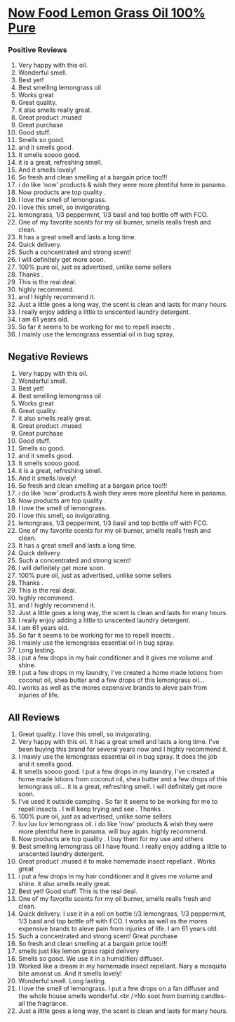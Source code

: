 # [Now Food Lemon Grass Oil 100% Pure](https://products.checkmycream.com/products/Now-Food-Lemon-Grass-Oil-100percent-Pure.html)

### Positive Reviews

<ol>
      <li>Very happy with this oil.  </li>
      <li>Wonderful smell.  </li>
      <li>Best yet!</li>
      <li>Best smelling lemongrass oil</li>
      <li>Works great</li>
      <li>Great quality.  </li>
      <li>it also smells really great.</li>
      <li>Great product .mused</li>
      <li>Great purchase</li>
      <li>Good stuff.</li>
      <li>Smells so good.</li>
      <li>and it smells good.</li>
      <li>It smells soooo good.</li>
      <li>it is a great, refreshing smell.</li>
      <li>And it smells lovely!</li>
      <li>So fresh and clean smelling at a bargain price too!!!</li>
      <li>i do like &#x27;now&#x27; products &amp; wish they were more plentiful here in panama.  </li>
      <li>Now products are top quality .</li>
      <li>I love the smell of lemongrass.  </li>
      <li>I love this smell, so invigorating.</li>
      <li>lemongrass, 1/3 peppermint, 1/3 basil and top bottle off with FCO.  </li>
      <li>One of my favorite scents for my oil burner, smells realls fresh and clean.</li>
      <li>It has a great smell and lasts a long time.  </li>
      <li>Quick delivery.  </li>
      <li>Such a concentrated and strong scent!</li>
      <li>I will definitely get more soon.</li>
      <li>100% pure oil, just as advertised, unlike some sellers</li>
      <li>Thanks .</li>
      <li>This is the real deal.</li>
      <li>highly recommend.</li>
      <li>and I highly recommend it.</li>
      <li>Just a little goes a long way, the scent is clean and lasts for many hours.</li>
      <li>I really enjoy adding a little to unscented laundry detergent.</li>
      <li>I am 61 years old.</li>
      <li>So far it seems to be working for me to repell insects .</li>
      <li>I mainly use the lemongrass essential oil in bug spray.</li>
</ol>


<h2>Negative Reviews</h2>
<ol>
<li> Very happy with this oil.  </li>
<li> Wonderful smell.  </li>
<li> Best yet!</li>
<li> Best smelling lemongrass oil</li>
<li> Works great</li>
<li> Great quality.  </li>
<li> it also smells really great.</li>
<li> Great product .mused</li>
<li> Great purchase</li>
<li> Good stuff.</li>
<li> Smells so good.</li>
<li> and it smells good.</li>
<li> It smells soooo good.</li>
<li> it is a great, refreshing smell.</li>
<li> And it smells lovely!</li>
<li> So fresh and clean smelling at a bargain price too!!!</li>
<li> i do like &#x27;now&#x27; products &amp; wish they were more plentiful here in panama.  </li>
<li> Now products are top quality .</li>
<li> I love the smell of lemongrass.  </li>
<li> I love this smell, so invigorating.</li>
<li> lemongrass, 1/3 peppermint, 1/3 basil and top bottle off with FCO.  </li>
<li> One of my favorite scents for my oil burner, smells realls fresh and clean.</li>
<li> It has a great smell and lasts a long time.  </li>
<li> Quick delivery.  </li>
<li> Such a concentrated and strong scent!</li>
<li> I will definitely get more soon.</li>
<li> 100% pure oil, just as advertised, unlike some sellers</li>
<li> Thanks .</li>
<li> This is the real deal.</li>
<li> highly recommend.</li>
<li> and I highly recommend it.</li>
<li> Just a little goes a long way, the scent is clean and lasts for many hours.</li>
<li> I really enjoy adding a little to unscented laundry detergent.</li>
<li> I am 61 years old.</li>
<li> So far it seems to be working for me to repell insects .</li>
<li> I mainly use the lemongrass essential oil in bug spray.</li>
<li> Long lasting.</li>
<li> i put a few drops in my hair conditioner and it gives me volume and shine.</li>
<li> I put a few drops in my laundry, I&#x27;ve created a home made lotions from coconut oil, shea butter and a few drops of this lemongrass oil...</li>
<li> I works as well as the mores expensive brands to aleve pain from injuries of life.  </li>
</ol>

<h2>All Reviews</h2>

<ol>
    <li> Great quality.  I love this smell, so invigorating.</li>
    <li> Very happy with this oil.  It has a great smell and lasts a long time.  I&#x27;ve been buying this brand for several years now and I highly recommend it.</li>
    <li> I mainly use the lemongrass essential oil in bug spray. It does the job and it smells good.</li>
    <li> It smells soooo good. I put a few drops in my laundry, I&#x27;ve created a home made lotions from coconut oil, shea butter and a few drops of this lemongrass oil... it is a great, refreshing smell. I will definitely get more soon.</li>
    <li> I&#x27;ve used it outside camping . So far it seems to be working for me to repell insects . I will keep trying and see . Thanks .</li>
    <li> 100% pure oil, just as advertised, unlike some sellers</li>
    <li> luv luv luv lemongrass oil.  i do like &#x27;now&#x27; products &amp; wish they were more plentiful here in panama.  will buy again.  highly recommend.</li>
    <li> Now products are top quality . I buy them for my use and others</li>
    <li> Best smelling lemongrass oil I have found.  I really enjoy adding a little to unscented laundry detergent.</li>
    <li> Great product .mused it to make homemade insect repellant . Works great</li>
    <li> i put a few drops in my hair conditioner and it gives me volume and shine. it also smells really great.</li>
    <li> Best yet! Good stuff. This is the real deal.</li>
    <li> One of my favorite scents for my oil burner, smells realls fresh and clean.</li>
    <li> Quick delivery.  I use it in a roll on bottle !/3 lemongrass, 1/3 peppermint, 1/3 basil and top bottle off with FCO.  I works as well as the mores expensive brands to aleve pain from injuries of life.  I am 61 years old.</li>
    <li> Such a concentrated and strong scent! Great purchase</li>
    <li> So fresh and clean smelling at a bargain price too!!!</li>
    <li> smells just like lemon grass rapid delivery</li>
    <li> Smells so good. We use it in a humidifier/ diffuser.</li>
    <li> Worked like a dream in my homemade insect repellant.  Nary a mosquito bite amonst us.  And it smells lovely!</li>
    <li> Wonderful smell.  Long lasting.</li>
    <li> I love the smell of lemongrass.  I put a few drops on a fan diffuser and the whole house smells wonderful.&lt;br /&gt;No soot from burning candles- all the fragrance.</li>
    <li> Just a little goes a long way, the scent is clean and lasts for many hours.</li>
</ol>




